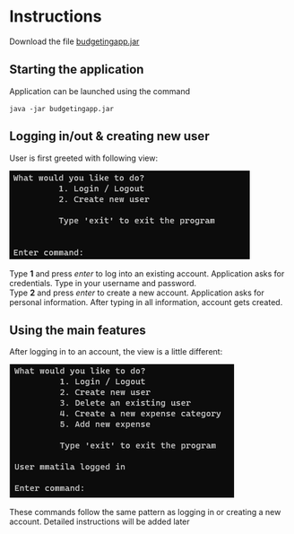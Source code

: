 # Instructions

Download the file [budgetingapp.jar](www.google.com)

## Starting the application

Application can be launched using the command

```
java -jar budgetingapp.jar
```

## Logging in/out & creating new user

User is first greeted with following view:

<img src="https://github.com/mmatila/ot-harjoitustyo/blob/master/documentation/images/initialView.png">

Type **1** and press _enter_ to log into an existing account. Application asks for credentials. Type in your username and password.  
Type **2** and press _enter_ to create a new account. Application asks for personal information. After typing in all information, account gets created.

## Using the main features

After logging in to an account, the view is a little different:

<img src="https://github.com/mmatila/ot-harjoitustyo/blob/master/documentation/images/loggedInView.png">

These commands follow the same pattern as logging in or creating a new account. Detailed instructions will be added later

